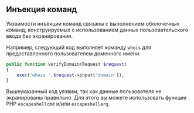 ## Инъекция команд

Уязвимости инъекции команд связаны с выполнением оболочечных команд, конструируемых с использованием данных пользовательского ввода без экранирования.

Например, следующий код выполняет команду `whois` для предоставленного пользователем доменного имени:

```php
public function verifyDomain(Request $request)
{
    exec('whois '.$request->input('domain'));
}
```

Вышеуказанный код уязвим, так как данные пользователя не экранированы правильно. Для этого вы можете использовать функции PHP `escapeshellcmd` и/или `escapeshellarg`.
